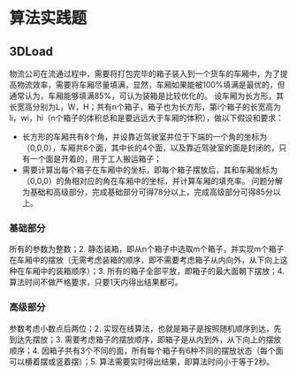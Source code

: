 # 算法实践题
## 3DLoad
物流公司在流通过程中，需要将打包完毕的箱子装入到一个货车的车厢中，为了提高物流效率，需要将车厢尽量填满，显然，车厢如果能被100%填满是最优的，但通常认为，车厢能够填满85%，可认为装箱是比较优化的。 设车厢为长方形，其长宽高分别为L，W，H；共有n个箱子，箱子也为长方形，第i个箱子的长宽高为li，wi，hi（n个箱子的体积总和是要远远大于车厢的体积），做以下假设和要求：
- 长方形的车厢共有8个角，并设靠近驾驶室并位于下端的一个角的坐标为（0,0,0），车厢共6个面，其中长的4个面，以及靠近驾驶室的面是封闭的，只有一个面是开着的，用于工人搬运箱子；
- 需要计算出每个箱子在车厢中的坐标，即每个箱子摆放后，其和车厢坐标为（0,0,0）的角相对应的角在车厢中的坐标，并计算车厢的填充率。
问题分解为基础和高级部分，完成基础部分可得78分以上，完成高级部分可得85分以上。
### 基础部分
所有的参数为整数；2. 静态装箱，即从n个箱子中选取m个箱子，并实现m个箱子在车厢中的摆放（无需考虑装箱的顺序，即不需要考虑箱子从内向外，从下向上这种在车厢中的装箱顺序）；3. 所有的箱子全部平放，即箱子的最大面朝下摆放；4. 算法时间不做严格要求，只要1天内得出结果都可。
### 高级部分
参数考虑小数点后两位；2. 实现在线算法，也就是箱子是按照随机顺序到达，先到达先摆放；3. 需要考虑箱子的摆放顺序，即箱子是从内到外，从下向上的摆放顺序；4. 因箱子共有3个不同的面，所有每个箱子有6种不同的摆放状态（每个面可以横着摆或竖着摆）；5. 算法需要实时得出结果，即算法时间小于等于2秒。
